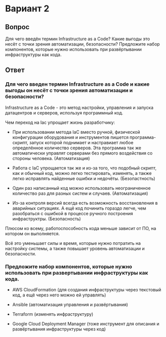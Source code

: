 # Вариант 2

## Вопрос

Для чего введён термин Infrastructure as a Code? Какие выгоды это несёт с точки зрения автоматизации, безопасности? Предложите набор компонентов, которые нужно использовать при развёртывании инфраструктуры как кода.

## Ответ

### Для чего введен термин Infrastructure as a Code и какие выгоды он несёт с точки зрения автоматизации и безопасности?

Infrastructure as a Code - это метод настройки, управления и запуска датацентров и серверов, используя программный код. 

Чем переход на Iac упрощает жизнь разработчику:

- При использовании метода IaC вместо ручной, физической конфигурации оборудования и инструментов пишется программа-скрипт, запуск которой поднимает и настравиает любое определённое количество серверов. Эта программа так же автоматически управлят серверами без прямого воздействия со стороны человека. (Автоматизация)

- Работа с IaC упрощается так же и из-за того, что подобный скрипт, как и обычный код, можно легко тестировать, изменять, а также легко исправлять найденные ошибки и недочёты. (Безопастность)

- Один раз написанный код можно использовать неограниченное количество раз для разных систем и случаев. (Автоматизация)

- Из-за контроля версий всегда есть возможность восстановления в аварийных ситуациях. А ещё код починить гораздо легче, чем разобраться с ошибкой в процессе ручного построения инфраструктры. (Безопасность)

Плюсом ко всему, работоспособность кода меньше зависит от ПО, на котором он выполняется.

Всё это уменьшает силы и время, которые нужно потратить на настройку системы, а также повышает уровень автоматизации и безопасности.

### Предложите набор компонентов, которые нужно использовать при развертывании инфраструктуры как кода.

- AWS CloudFormation (для создания инфраструктуры через текстовый код, а ещё через него можно ей управлять)

- Ansible (автоматизация управления и развёртывания)

- Terraform (изменять инфраструктуру)

- Google Cloud Deployment Manager (тоже инструмент для описания и развёртывания инфраструктуры через код)

